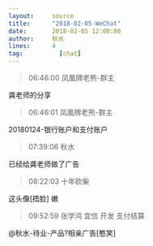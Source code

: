 ```yaml
---
layout:     source 
title:      "2018-02-05-WeChat"
date:       2018-02-05 12:00:00
author:     秋水
lines:      4 
tag:		  [chat]
---
```

> 06:46:00  凤凰牌老熊-群主  
   
龚老师的分享  
   
> 06:46:01  凤凰牌老熊-群主  
   
20180124-银行账户和支付账户  
   
> 07:39:06  秋水  
   
已经给龚老师做了广告  
   
> 08:22:03  十年砍柴  
   
这头像[捂脸]   嫩  
   
> 09:52:59  张学鸿 宜信 开发 支付结算   
   
@秋水-待业-产品?相亲广告[憨笑]  
   
